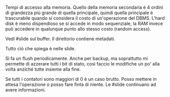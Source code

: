 Tempi di accesso alla memoria. Quello della memoria secondaria è 4 ordini di grandezza più grande di quella principale, quindi quella principale è trascurabile quando si considera il costo di un'operazione del DBMS. L'hard disk è meno dispendioso se si accede in modo sequenziale, la RAM invece può accedere in qualunque punto allo stesso costo (random access).

Vedi #slide sul buffer. Il direttorio contiene metadati.

Tutto ciò che spiega è nelle slide.

Si fa un flush periodicamente. Anche per backup, ma soprattutto mi permette di azzerare tutti i bit di stato, così faccio le modifiche un po' alla volta anziché tutte insieme alla fine.

Se tutti i contatori sono maggiori di 0 è un caso brutto. Posso mettere in attesa l'operazione o posso fare finta di niente. Le #slide continuano ad avere informazioni.